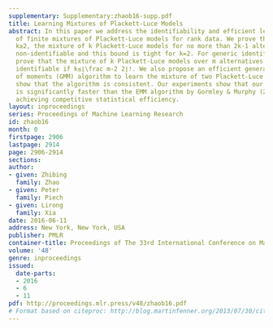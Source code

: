 ```yaml
---
supplementary: Supplementary:zhaob16-supp.pdf
title: Learning Mixtures of Plackett-Luce Models
abstract: In this paper we address the identifiability and efficient learning problems
  of finite mixtures of Plackett-Luce models for rank data. We prove that for any
  k≥2, the mixture of k Plackett-Luce models for no more than 2k-1 alternatives is
  non-identifiable and this bound is tight for k=2. For generic identifiability, we
  prove that the mixture of k Plackett-Luce models over m alternatives is \em generically
  identifiable if k≤⌊\frac m-2 2⌋!. We also propose an efficient generalized method
  of moments (GMM) algorithm to learn the mixture of two Plackett-Luce models and
  show that the algorithm is consistent. Our experiments show that our GMM algorithm
  is significantly faster than the EMM algorithm by Gormley & Murphy (2008), while
  achieving competitive statistical efficiency.
layout: inproceedings
series: Proceedings of Machine Learning Research
id: zhaob16
month: 0
firstpage: 2906
lastpage: 2914
page: 2906-2914
sections: 
author:
- given: Zhibing
  family: Zhao
- given: Peter
  family: Piech
- given: Lirong
  family: Xia
date: 2016-06-11
address: New York, New York, USA
publisher: PMLR
container-title: Proceedings of The 33rd International Conference on Machine Learning
volume: '48'
genre: inproceedings
issued:
  date-parts:
  - 2016
  - 6
  - 11
pdf: http://proceedings.mlr.press/v48/zhaob16.pdf
# Format based on citeproc: http://blog.martinfenner.org/2013/07/30/citeproc-yaml-for-bibliographies/
---
```

